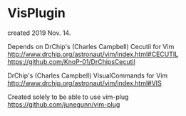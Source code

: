 # VisPlugin
created 2019 Nov. 14.

Depends on DrChip's (Charles Campbell) Cecutil for Vim  
http://www.drchip.org/astronaut/vim/index.html#CECUTIL  
https://github.com/KnoP-01/DrChipsCecutil

DrChip's (Charles Campbell) VisualCommands for Vim  
http://www.drchip.org/astronaut/vim/index.html#VIS

Created solely to be able to use vim-plug  
https://github.com/junegunn/vim-plug
